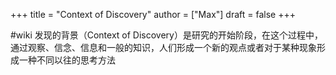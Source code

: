 +++
title = "Context of Discovery"
author = ["Max"]
draft = false
+++

\#wiki
发现的背景（Context of Discovery）是研究的开始阶段，在这个过程中，通过观察、信念、信息和一般的知识，人们形成一个新的观点或者对于某种现象形成一种不同以往的思考方法
